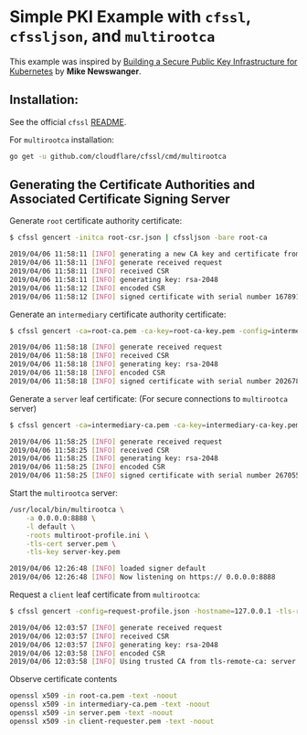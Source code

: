 # Simple PKI Example with `cfssl`, `cfssljson`, and `multirootca`
This example was inspired by [Building a Secure Public Key Infrastructure for Kubernetes](https://www.mikenewswanger.com/posts/2018/kubernetes-pki/) by **Mike Newswanger**.

## Installation:

See the official `cfssl` [README](https://github.com/cloudflare/cfssl/blob/master/README.md#installation).

For `multirootca` installation:

```sh
go get -u github.com/cloudflare/cfssl/cmd/multirootca
```

## Generating the Certificate Authorities and Associated Certificate Signing Server

Generate `root` certificate authority certificate:

```sh
$ cfssl gencert -initca root-csr.json | cfssljson -bare root-ca

2019/04/06 11:58:11 [INFO] generating a new CA key and certificate from CSR
2019/04/06 11:58:11 [INFO] generate received request
2019/04/06 11:58:11 [INFO] received CSR
2019/04/06 11:58:11 [INFO] generating key: rsa-2048
2019/04/06 11:58:12 [INFO] encoded CSR
2019/04/06 11:58:12 [INFO] signed certificate with serial number 167891568625587002661900040634378932042675797874
```

Generate an `intermediary` certificate authority certificate:

```sh
$ cfssl gencert -ca=root-ca.pem -ca-key=root-ca-key.pem -config=intermediary-config.json -hostname=0.0.0.0 -profile=default intermediary-csr.json | cfssljson -bare intermediary-ca

2019/04/06 11:58:18 [INFO] generate received request
2019/04/06 11:58:18 [INFO] received CSR
2019/04/06 11:58:18 [INFO] generating key: rsa-2048
2019/04/06 11:58:18 [INFO] encoded CSR
2019/04/06 11:58:18 [INFO] signed certificate with serial number 202678780292982818036866864115695594468867817862
```

Generate a `server` leaf certificate:
(For secure connections to `multirootca` server)

```sh
$ cfssl gencert -ca=intermediary-ca.pem -ca-key=intermediary-ca-key.pem -config=server-config.json -hostname=0.0.0.0 -profile=default server-csr.json | cfssljson -bare server

2019/04/06 11:58:25 [INFO] generate received request
2019/04/06 11:58:25 [INFO] received CSR
2019/04/06 11:58:25 [INFO] generating key: rsa-2048
2019/04/06 11:58:25 [INFO] encoded CSR
2019/04/06 11:58:25 [INFO] signed certificate with serial number 267055182799407713312172136708586130721128410514
```

Start the `multirootca` server:

```sh
/usr/local/bin/multirootca \
    -a 0.0.0.0:8888 \
    -l default \
    -roots multiroot-profile.ini \
    -tls-cert server.pem \
    -tls-key server-key.pem

2019/04/06 12:26:48 [INFO] loaded signer default
2019/04/06 12:26:48 [INFO] Now listening on https:// 0.0.0.0:8888
```

Request a `client` leaf certificate from `multirootca`:

```sh
$ cfssl gencert -config=request-profile.json -hostname=127.0.0.1 -tls-remote-ca server.pem -profile=default client-requester-csr.json | cfssljson -bare client-requester

2019/04/06 12:03:57 [INFO] generate received request
2019/04/06 12:03:57 [INFO] received CSR
2019/04/06 12:03:57 [INFO] generating key: rsa-2048
2019/04/06 12:03:58 [INFO] encoded CSR
2019/04/06 12:03:58 [INFO] Using trusted CA from tls-remote-ca: server.pem
```

 Observe certificate contents

```sh
openssl x509 -in root-ca.pem -text -noout
openssl x509 -in intermediary-ca.pem -text -noout
openssl x509 -in server.pem -text -noout
openssl x509 -in client-requester.pem -text -noout
```